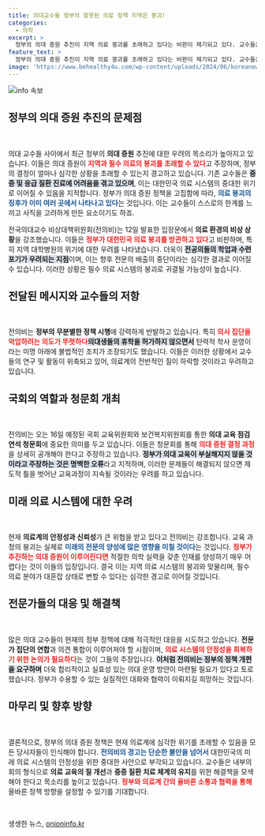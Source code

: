 ```yaml
---
title: 의대교수들 정부의 잘못된 의료 정책 지역은 붕괴!
categories:
  - 의학
excerpt: >
  정부의 의대 증원 추진이 지역 의료 붕괴를 초래하고 있다는 비판이 제기되고 있다. 교수들은 과도한 업무와 불안정한 환경 속에서 의료 시스템의 위기를 경고하며, 필수 의료 분야의 전문의 배출 중단을 우려하고 있다.
feature_text: >
  정부의 의대 증원 추진이 지역 의료 붕괴를 초래하고 있다는 비판이 제기되고 있다. 교수들은 과도한 업무와 불안정한 환경 속에서 의료 시스템의 위기를 경고하며, 필수 의료 분야의 전문의 배출 중단을 우려하고 있다.
image: 'https://www.behealthy4u.com/wp-content/uploads/2024/06/koreanews.jpg'
---
```


<p><img src="https://www.behealthy4u.com/wp-content/uploads/2024/06/koreanews.jpg" alt="info 속보" /></p>

<h2 data-ke-size="size26">정부의 의대 증원 추진의 문제점</h2>

<p data-ke-size="size16">&nbsp;</p>

<p>의대 교수들 사이에서 최근 정부의 <b>의대 증원</b> 추진에 대한 우려의 목소리가 높아지고 있습니다. 이들은 의대 증원이 <b><span style="color: #ee2323;">지역과 필수 의료의 붕괴를 초래할 수 있다</span></b>고 주장하며, 정부의 결정이 얼마나 심각한 상황을 초래할 수 있는지 경고하고 있습니다. 기존 교수들은 <b><span style="background-color: #21538527;">중증 및 응급 질환 진료에 어려움을 겪고 있으며</span></b>, 이는 대한민국 의료 시스템의 중대한 위기로 이어질 수 있음을 지적합니다. 정부가 의대 증원 정책을 고집함에 따라, <b><span style="color: #1a5490;">의료 붕괴의 징후가 이미 여러 곳에서 나타나고 있다</span></b>는 것입니다. 이는 교수들이 스스로의 한계를 느끼고 사직을 고려하게 만든 요소이기도 하죠. </p>

<p>전국의대교수 비상대책위원회(전의비)는 12일 발표한 입장문에서 <b>의료 환경의 비상 상황</b>을 강조했습니다. 이들은 <b><span style="color: #ee2323;">정부가 대한민국 의료 붕괴를 방관하고 있다</span></b>고 비판하며, 특히 지역 대학병원의 위기에 대한 우려를 나타냈습니다. 더욱이 <b><span style="background-color: #21538527;">전공의들의 학업과 수련 포기가 우려되는 지점</span></b>이며, 이는 향후 전문의 배출의 중단이라는 심각한 결과로 이어질 수 있습니다. 이러한 상황은 필수 의료 시스템의 붕괴로 귀결될 가능성이 높습니다.</p>

<h2 data-ke-size="size26">전달된 메시지와 교수들의 저항</h2>

<p data-ke-size="size16">&nbsp;</p>

<p>전의비는 <b>정부의 무분별한 정책 시행</b>에 강력하게 반발하고 있습니다. 특히 <b><span style="color: #ee2323;">의사 집단을 억압하려는 의도가 뚜렷하다</span></b며 그로 인한 각종 불합리한 정책이 반복적으로 나타나고 있다는 주장입니다. <b><span style="background-color: #21538527;">의대생들의 휴학을 허가하지 않으면서</span></b> 탄력적 학사 운영이라는 미명 아래에 불법적인 조치가 조장되기도 했습니다. 이들은 이러한 상황에서 교수들의 연구 및 활동이 위축되고 있어, 의료계의 전반적인 질이 하락할 것이라고 우려하고 있습니다.</p>

<h2 data-ke-size="size26">국회의 역할과 청문회 개최</h2>

<p data-ke-size="size16">&nbsp;</p>

<p>전의비는 오는 16일 예정된 국회 교육위원회와 보건복지위원회를 통한 <b>의대 교육 점검 연석 청문회</b>에 중요한 의미를 두고 있습니다. 이들은 청문회를 통해 <b><span style="color: #ee2323;">의대 증원 결정 과정</span></b>을 상세히 공개해야 한다고 주장하고 있습니다. <b><span style="background-color: #21538527;">정부가 의대 교육이 부실해지지 않을 것이라고 주장하는 것은 명백한 오류</span></b>라고 지적하며, 이러한 문제들이 해결되지 않으면 제도적 틀을 벗어난 교육과정이 지속될 것이라는 우려를 하고 있습니다. </p>

<h2 data-ke-size="size26">미래 의료 시스템에 대한 우려</h2>

<p data-ke-size="size16">&nbsp;</p>

<p>현재 <b>의료계의 안정성과 신뢰성</b>가 큰 위협을 받고 있다고 전의비는 강조합니다. 교육 과정의 붕괴는 실제로 <b><span style="color: #1a5490;">미래의 전문의 양성에 많은 영향을 미칠 것이다</span></b>는 것입니다. <b><span style="color: #ee2323;">정부가 추진하는 의대 증원이 이루어진다면</span></b> 적절한 의학 실력을 갖춘 인재를 양성하기 매우 어렵다는 것이 이들의 입장입니다. 결국 이는 지역 의료 시스템의 붕괴와 맞물리며, 필수 의료 분야가 대혼잡 상태로 변할 수 있다는 심각한 경고로 이어질 것입니다.</p>

<h2 data-ke-size="size26">전문가들의 대응 및 해결책</h2>

<p data-ke-size="size16">&nbsp;</p>

<p>많은 의대 교수들이 현재의 정부 정책에 대해 적극적인 대응을 시도하고 있습니다. <b>전문가 집단의 연합</b>과 의견 통합이 이루어져야 할 시점이며, <b><span style="color: #ee2323;">의료 시스템의 안정성을 회복하기 위한 논의가 필요하다</span></b>는 것이 그들의 주장입니다. <b><span style="background-color: #21538527;">이처럼 전의비는 정부의 정책 개편을 요구하며</span></b> 더욱 합리적이고 실효성 있는 의대 운영 방안이 마련될 필요가 있다고 토로했습니다. 정부가 수용할 수 있는 실질적인 대화와 협력이 이뤄지길 희망하는 것입니다.</p>

<h2 data-ke-size="size26">마무리 및 향후 방향</h2>

<p data-ke-size="size16">&nbsp;</p>

<p>결론적으로, 정부의 의대 증원 정책은 현재 의료계에 심각한 위기를 초래할 수 있음을 모든 당사자들이 인식해야 합니다. <b><span style="color: #1a5490;">전의비의 경고는 단순한 불만을 넘어서</span></b> 대한민국의 미래 의료 시스템의 안정성을 위한 중대한 사안으로 부각되고 있습니다. 교수들은 내부의회의 형식으로 <b>의료 교육의 질 개선</b>과 <b>중증 질환 치료 체계의 유지</b>를 위한 해결책을 모색해야 한다고 목소리를 높이고 있습니다. <b><span style="color: #ee2323;">정부와 의료계 간의 올바른 소통과 협력을 통해</span></b> 올바른 정책 방향을 설정할 수 있기를 기대합니다. </p>

<p data-ke-size="size16">&nbsp;</p>
생생한 뉴스, <a href="https://onioninfo.kr" rel="dofollow">onioninfo.kr</a>


